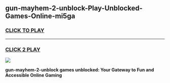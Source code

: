
## gun-mayhem-2-unblock-Play-Unblocked-Games-Online-mi5ga
<h3>
<a href="https://premium76.site?title=gun-mayhem-2-unblock&ref=25A">CLICK TO PLAY</a></h3>
<hr>

<h3>
<a href="https://premium76.site?title=gun-mayhem-2-unblock&ref=25A">CLICK 2 PLAY</a>
  
</h3>

<a href="https://premium76.site?title=gun-mayhem-2-unblock&ref=25A"><img src="https://clearcache.store/games.png"></a>


**gun-mayhem-2-unblock games unblocked: Your Gateway to Fun and Accessible Online Gaming**
